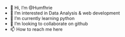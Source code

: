 - 👋 Hi, I’m @Humfhrie
- 👀 I’m interested in Data Analysis & web development
- 🌱 I’m currently learning python
- 💞️ I’m looking to collaborate on github
- 📫 How to reach me here

<!---
Humfhrie/Humfhrie is a ✨ special ✨ repository because its `README.md` (this file) appears on your GitHub profile.
You can click the Preview link to take a look at your changes.
--->
